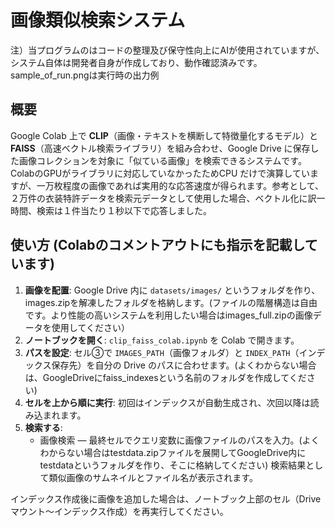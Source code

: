 # 画像類似検索システム
注）当プログラムのはコードの整理及び保守性向上にAIが使用されていますが、システム自体は開発者自身が作成しており、動作確認済みです。sample_of_run.pngは実行時の出力例
## 概要
Google Colab 上で **CLIP**（画像・テキストを横断して特徴量化するモデル）と **FAISS**（高速ベクトル検索ライブラリ）を組み合わせ、Google Drive に保存した画像コレクションを対象に「似ている画像」を検索できるシステムです。ColabのGPUがライブラリに対応していなかったためCPU だけで演算していますが、一万枚程度の画像であれば実用的な応答速度が得られます。参考として、２万件の衣装特許データを検索元データとして使用した場合、ベクトル化に訳一時間、検索は１件当たり１秒以下で応答しました。

## 使い方 (Colabのコメントアウトにも指示を記載しています)
1. **画像を配置**: Google Drive 内に `datasets/images/` というフォルダを作り、images.zipを解凍したフォルダを格納します。(ファイルの階層構造は自由です。より性能の高いシステムを利用したい場合はimages_full.zipの画像データを使用してください）
2. **ノートブックを開く**: `clip_faiss_colab.ipynb` を Colab で開きます。
3. **パスを設定**: セル③で `IMAGES_PATH`（画像フォルダ）と `INDEX_PATH`（インデックス保存先）を自分の Drive のパスに合わせます。(よくわからない場合は、GoogleDriveにfaiss_indexesという名前のフォルダを作成してください)
4. **セルを上から順に実行**: 初回はインデックスが自動生成され、次回以降は読み込まれます。
5. **検索する**:
   * 画像検索 — 最終セルでクエリ変数に画像ファイルのパスを入力。(よくわからない場合はtestdata.zipファイルを展開してGoogleDrive内にtestdataというフォルダを作り、そこに格納してください)
   検索結果として類似画像のサムネイルとファイル名が表示されます。

インデックス作成後に画像を追加した場合は、ノートブック上部のセル（Drive マウント〜インデックス作成）を再実行してください。

